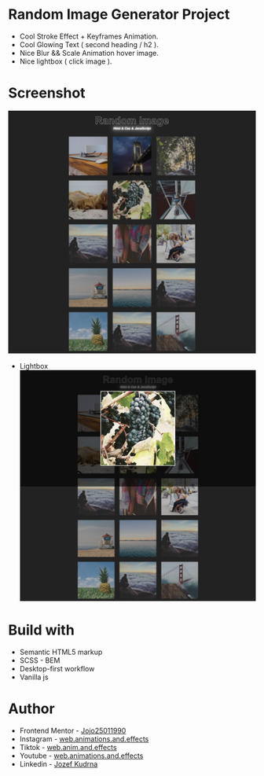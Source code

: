 # Random Image Generator Project

-   Cool Stroke Effect + Keyframes Animation.
-   Cool Glowing Text ( second heading / h2 ).
-   Nice Blur && Scale Animation hover image.
-   Nice lightbox ( click image ).

# Screenshot

![](./Screenshot%20Random%20Image%20Project.png)

-   Lightbox
    ![](./Screenshot%20%20Random%20Image%20Project%20lightbox.png)

# Build with

-   Semantic HTML5 markup
-   SCSS - BEM
-   Desktop-first workflow
-   Vanilla js

# Author

-   Frontend Mentor - [Jojo25011990](https://www.frontendmentor.io/profile/Jojo25011990)
-   Instagram - [web.animations.and.effects](https://www.instagram.com/web.animations.and.effects)
-   Tiktok - [web.anim.and.effects](https://www.tiktok.com/@web.anim.and.effects)
-   Youtube - [web.animations.and.effects](https://www.youtube.com/@web.animations.and.effects)
-   Linkedin - [Jozef Kudrna](https://www.linkedin.com/in/jozef-kudrna-28b580295)
